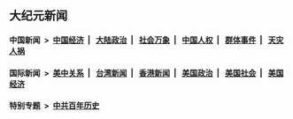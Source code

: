 ## 大纪元新闻

#### 中国新闻 &nbsp;>&nbsp; [中国经济](indexes/ncid283/README.md?07251245) &nbsp;| &nbsp; [大陆政治](indexes/ncid277/README.md?07251245) &nbsp;| &nbsp; [社会万象](indexes/ncid282/README.md?07251245) &nbsp;| &nbsp; [中国人权](indexes/ncid278/README.md?07251245) &nbsp;| &nbsp; [群体事件](indexes/ncid279/README.md?07251245) &nbsp;| &nbsp; [天灾人祸](indexes/ncid280/README.md?07251245)

#### 国际新闻 &nbsp;>&nbsp; [美中关系](indexes/nf1412576/README.md?07251245) &nbsp;| &nbsp; [台湾新闻](indexes/ncid1349361/README.md?07251245) &nbsp;| &nbsp; [香港新闻](indexes/ncid1349362/README.md?07251245) &nbsp;| &nbsp; [美国政治](indexes/ncid1078159/README.md?07251245) &nbsp;| &nbsp; [美国社会](indexes/ncid1078160/README.md?07251245) &nbsp;| &nbsp; [美国经济](indexes/ncid1078158/README.md?07251245)

#### 特别专题 &nbsp;>&nbsp; [中共百年历史](https://github.com/easy2view/epoch-special/blob/master/README.md?07251245)  

